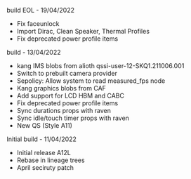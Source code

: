 build EOL - 19/04/2022
- Fix faceunlock
- Import Dirac, Clean Speaker, Thermal Profiles
- Fix deprecated power profile items

build - 13/04/2022
- kang IMS blobs from alioth qssi-user-12-SKQ1.211006.001
- Switch to prebuilt camera provider
- Sepolicy: Allow system to read measured_fps node
- Kang graphics blobs from CAF
- Add support for LCD HBM and CABC
- Fix deprecated power profile items
- Sync durations props with raven 
- Sync idle/touch timer props with raven
- New QS (Style A11)

Initial build - 11/04/2022
- Initial release A12L
- Rebase in lineage trees
- April seciruty patch
